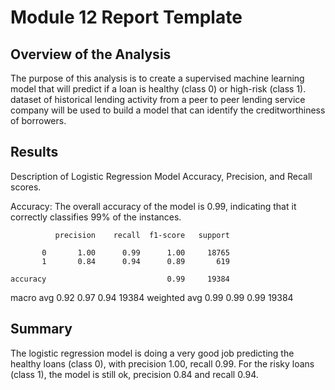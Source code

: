 # Module 12 Report Template

## Overview of the Analysis

The purpose of this analysis is to create a supervised machine learning model that will predict if a loan is healthy (class 0) or high-risk (class 1). dataset of historical lending activity from a peer to peer lending service company will be used to build a model that can identify the creditworthiness of borrowers. 



## Results

Description of Logistic Regression Model Accuracy, Precision, and Recall scores.

Accuracy: The overall accuracy of the model is 0.99, indicating that it correctly classifies 99% of the instances.

              precision    recall  f1-score   support

           0       1.00      0.99      1.00     18765
           1       0.84      0.94      0.89       619

    accuracy                           0.99     19384
   macro avg       0.92      0.97      0.94     19384
weighted avg       0.99      0.99      0.99     19384



## Summary

The logistic regression model is doing a very good job predicting the healthy loans (class 0), with precision 1.00, recall 0.99. For the risky loans (class 1), the model is still ok, precision 0.84 and recall 0.94.




